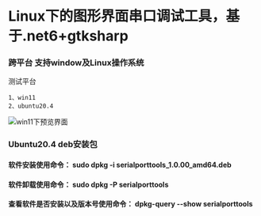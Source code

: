 # Linux下的图形界面串口调试工具，基于.net6+gtksharp
### 跨平台 支持window及Linux操作系统
     
     
  测试平台   
  
    1、win11
    2、ubuntu20.4
![win11下预览界面](https://github.com/geniuskai/serialporttools/blob/master/LBH.SerialPortTools/win11.png?raw=true)

### Ubuntu20.4 deb安装包
  #### 软件安装使用命令： sudo dpkg -i serialporttools_1.0.00_amd64.deb
  #### 软件卸载使用命令： sudo dpkg -P serialporttools
  #### 查看软件是否安装以及版本号使用命令： dpkg-query --show serialporttools


